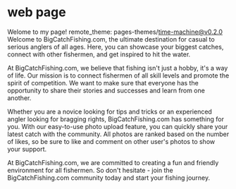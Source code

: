 # web page
Welome to my page!
remote_theme: pages-themes/time-machine@v0.2.0
Welcome to BigCatchFishing.com, the ultimate destination for casual to serious anglers of all ages. Here, you can showcase your biggest catches, connect with other fishermen, and get inspired to hit the water. 

At BigCatchFishing.com, we believe that fishing isn't just a hobby, it's a way of life. Our mission is to connect fishermen of all skill levels and promote the spirit of competition. We want to make sure that everyone has the opportunity to share their stories and successes and learn from one another. 

Whether you are a novice looking for tips and tricks or an experienced angler looking for bragging rights, BigCatchFishing.com has something for you. With our easy-to-use photo upload feature, you can quickly share your latest catch with the community. All photos are ranked based on the number of likes, so be sure to like and comment on other user's photos to show your support. 

At BigCatchFishing.com, we are committed to creating a fun and friendly environment for all fishermen. So don't hesitate - join the BigCatchFishing.com community today and start your fishing journey.
